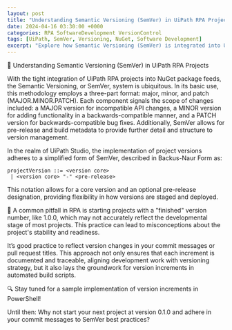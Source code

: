 ```yaml
---
layout: post
title: "Understanding Semantic Versioning (SemVer) in UiPath RPA Projects"
date: 2024-04-16 03:30:00 +0000
categories: RPA SoftwareDevelopment VersionControl
tags: [UiPath, SemVer, Versioning, NuGet, Software Development]
excerpt: "Explore how Semantic Versioning (SemVer) is integrated into UiPath RPA projects and why it's crucial for managing versions accurately. This post delves into SemVer's basic usage, its components, and how it shapes the deployment of project versions within UiPath Studio."
---
```


📘 Understanding Semantic Versioning (SemVer) in UiPath RPA Projects

With the tight integration of UiPath RPA projects into NuGet package feeds, the Semantic Versioning, or SemVer, system is ubiquitous. In its basic use, this methodology employs a three-part format: major, minor, and patch (MAJOR.MINOR.PATCH). Each component signals the scope of changes included: a MAJOR version for incompatible API changes, a MINOR version for adding functionality in a backwards-compatible manner, and a PATCH version for backwards-compatible bug fixes. Additionally, SemVer allows for pre-release and build metadata to provide further detail and structure to version management.

In the realm of UiPath Studio, the implementation of project versions adheres to a simplified form of SemVer, described in Backus-Naur Form as:

```
projectVersion ::= <version core>
 | <version core> "-" <pre-release>
```

This notation allows for a core version and an optional pre-release designation, providing flexibility in how versions are staged and deployed.

🛑 A common pitfall in RPA is starting projects with a "finished" version number, like 1.0.0, which may not accurately reflect the developmental stage of most projects. This practice can lead to misconceptions about the project's stability and readiness.

It’s good practice to reflect version changes in your commit messages or pull request titles. This approach not only ensures that each increment is documented and traceable, aligning development work with versioning strategy, but it also lays the groundwork for version increments in automated build scripts.

🔍 Stay tuned for a sample implementation of version increments in PowerShell!

Until then: Why not start your next project at version 0.1.0 and adhere in your commit messages to SemVer best practices?
